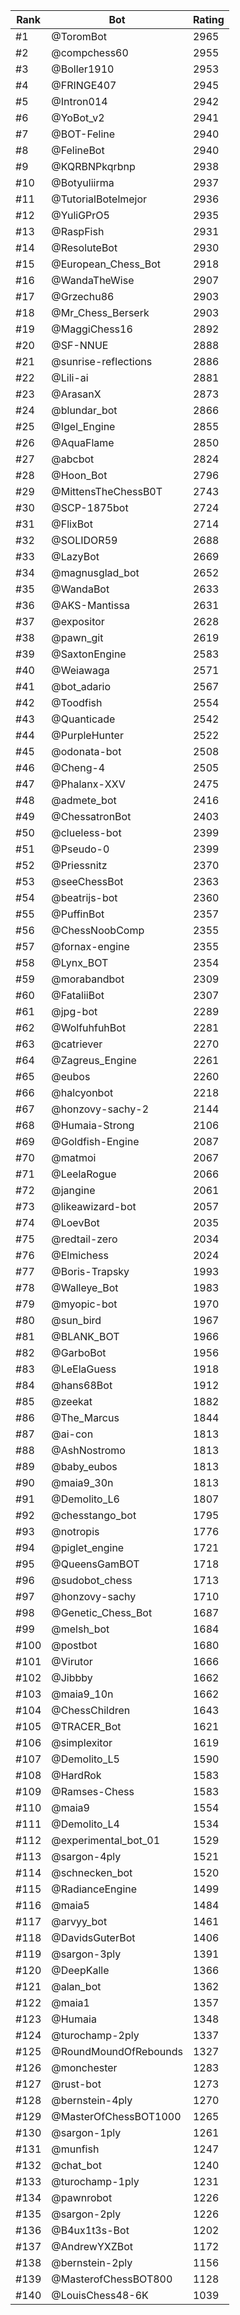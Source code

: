 Rank|Bot|Rating
---|---|---
#1|@ToromBot|2965
#2|@compchess60|2955
#3|@Boller1910|2953
#4|@FRINGE407|2945
#5|@Intron014|2942
#6|@YoBot_v2|2941
#7|@BOT-Feline|2940
#8|@FelineBot|2940
#9|@KQRBNPkqrbnp|2938
#10|@Botyuliirma|2937
#11|@TutorialBotelmejor|2936
#12|@YuliGPrO5|2935
#13|@RaspFish|2931
#14|@ResoluteBot|2930
#15|@European_Chess_Bot|2918
#16|@WandaTheWise|2907
#17|@Grzechu86|2903
#18|@Mr_Chess_Berserk|2903
#19|@MaggiChess16|2892
#20|@SF-NNUE|2888
#21|@sunrise-reflections|2886
#22|@Lili-ai|2881
#23|@ArasanX|2873
#24|@blundar_bot|2866
#25|@Igel_Engine|2855
#26|@AquaFlame|2850
#27|@abcbot|2824
#28|@Hoon_Bot|2796
#29|@MittensTheChessB0T|2743
#30|@SCP-1875bot|2724
#31|@FlixBot|2714
#32|@SOLIDOR59|2688
#33|@LazyBot|2669
#34|@magnusglad_bot|2652
#35|@WandaBot|2633
#36|@AKS-Mantissa|2631
#37|@expositor|2628
#38|@pawn_git|2619
#39|@SaxtonEngine|2583
#40|@Weiawaga|2571
#41|@bot_adario|2567
#42|@Toodfish|2554
#43|@Quanticade|2542
#44|@PurpleHunter|2522
#45|@odonata-bot|2508
#46|@Cheng-4|2505
#47|@Phalanx-XXV|2475
#48|@admete_bot|2416
#49|@ChessatronBot|2403
#50|@clueless-bot|2399
#51|@Pseudo-0|2399
#52|@Priessnitz|2370
#53|@seeChessBot|2363
#54|@beatrijs-bot|2360
#55|@PuffinBot|2357
#56|@ChessNoobComp|2355
#57|@fornax-engine|2355
#58|@Lynx_BOT|2354
#59|@morabandbot|2309
#60|@FataliiBot|2307
#61|@jpg-bot|2289
#62|@WolfuhfuhBot|2281
#63|@catriever|2270
#64|@Zagreus_Engine|2261
#65|@eubos|2260
#66|@halcyonbot|2218
#67|@honzovy-sachy-2|2144
#68|@Humaia-Strong|2106
#69|@Goldfish-Engine|2087
#70|@matmoi|2067
#71|@LeelaRogue|2066
#72|@jangine|2061
#73|@likeawizard-bot|2057
#74|@LoevBot|2035
#75|@redtail-zero|2034
#76|@Elmichess|2024
#77|@Boris-Trapsky|1993
#78|@Walleye_Bot|1983
#79|@myopic-bot|1970
#80|@sun_bird|1967
#81|@BLANK_BOT|1966
#82|@GarboBot|1956
#83|@LeElaGuess|1918
#84|@hans68Bot|1912
#85|@zeekat|1882
#86|@The_Marcus|1844
#87|@ai-con|1813
#88|@AshNostromo|1813
#89|@baby_eubos|1813
#90|@maia9_30n|1813
#91|@Demolito_L6|1807
#92|@chesstango_bot|1795
#93|@notropis|1776
#94|@piglet_engine|1721
#95|@QueensGamBOT|1718
#96|@sudobot_chess|1713
#97|@honzovy-sachy|1710
#98|@Genetic_Chess_Bot|1687
#99|@melsh_bot|1684
#100|@postbot|1680
#101|@Virutor|1666
#102|@Jibbby|1662
#103|@maia9_10n|1662
#104|@ChessChildren|1643
#105|@TRACER_Bot|1621
#106|@simplexitor|1619
#107|@Demolito_L5|1590
#108|@HardRok|1583
#109|@Ramses-Chess|1583
#110|@maia9|1554
#111|@Demolito_L4|1534
#112|@experimental_bot_01|1529
#113|@sargon-4ply|1521
#114|@schnecken_bot|1520
#115|@RadianceEngine|1499
#116|@maia5|1484
#117|@arvyy_bot|1461
#118|@DavidsGuterBot|1406
#119|@sargon-3ply|1391
#120|@DeepKalle|1366
#121|@alan_bot|1362
#122|@maia1|1357
#123|@Humaia|1348
#124|@turochamp-2ply|1337
#125|@RoundMoundOfRebounds|1327
#126|@monchester|1283
#127|@rust-bot|1273
#128|@bernstein-4ply|1270
#129|@MasterOfChessBOT1000|1265
#130|@sargon-1ply|1261
#131|@munfish|1247
#132|@chat_bot|1240
#133|@turochamp-1ply|1231
#134|@pawnrobot|1226
#135|@sargon-2ply|1226
#136|@B4ux1t3s-Bot|1202
#137|@AndrewYXZBot|1172
#138|@bernstein-2ply|1156
#139|@MasterofChessBOT800|1128
#140|@LouisChess48-6K|1039
